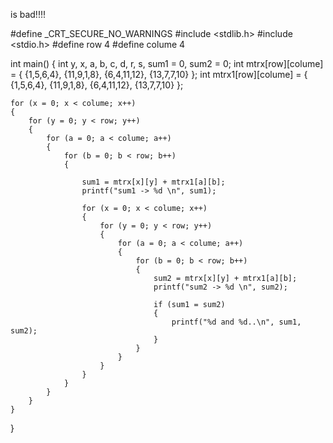 

is bad!!!!



#define _CRT_SECURE_NO_WARNINGS
#include <stdlib.h>
#include <stdio.h>
#define row 4
#define colume 4

int main()
{
    int y, x, a, b, c, d, r, s, sum1 = 0, sum2 = 0;
    int mtrx[row][colume] = { {1,5,6,4}, {11,9,1,8}, {6,4,11,12}, {13,7,7,10} };
    int mtrx1[row][colume] = { {1,5,6,4}, {11,9,1,8}, {6,4,11,12}, {13,7,7,10} };

    for (x = 0; x < colume; x++)
    {
        for (y = 0; y < row; y++)
        {
            for (a = 0; a < colume; a++)
            {
                for (b = 0; b < row; b++)
                {

                    sum1 = mtrx[x][y] + mtrx1[a][b];
                    printf("sum1 -> %d \n", sum1);

                    for (x = 0; x < colume; x++)
                    {
                        for (y = 0; y < row; y++)
                        {
                            for (a = 0; a < colume; a++)
                            {
                                for (b = 0; b < row; b++)
                                {
                                    sum2 = mtrx[x][y] + mtrx1[a][b];
                                    printf("sum2 -> %d \n", sum2);

                                    if (sum1 = sum2)
                                    {
                                        printf("%d and %d..\n", sum1, sum2);
                                    }
                                }
                            }
                        }
                    }
                }
            }
        }
    }
}
